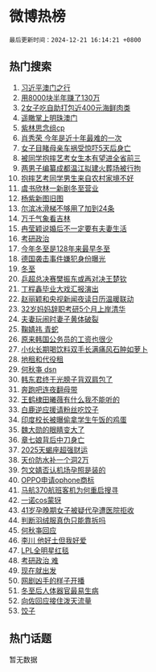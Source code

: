 # 微博热榜

`最后更新时间：2024-12-21 16:14:21 +0800`

## 热门搜索

1. [习近平澳门之行](https://m.weibo.cn/search?containerid=100103type%3D1%26t%3D10%26q%3D%23%E4%B9%A0%E8%BF%91%E5%B9%B3%E6%BE%B3%E9%97%A8%E4%B9%8B%E8%A1%8C%23&stream_entry_id=51&isnewpage=1&extparam=seat%3D1%26dgr%3D0%26cate%3D10103%26pos%3D0%26filter_type%3Drealtimehot%26q%3D%2523%25E4%25B9%25A0%25E8%25BF%2591%25E5%25B9%25B3%25E6%25BE%25B3%25E9%2597%25A8%25E4%25B9%258B%25E8%25A1%258C%2523%26stream_entry_id%3D51%26c_type%3D51%26display_time%3D1734768859%26pre_seqid%3D17347688597270126971726)
1. [用8000块半年赚了130万](https://m.weibo.cn/search?containerid=100103type%3D1%26t%3D10%26q%3D%E7%94%A88000%E5%9D%97%E5%8D%8A%E5%B9%B4%E8%B5%9A%E4%BA%86130%E4%B8%87&stream_entry_id=31&isnewpage=1&extparam=seat%3D1%26flag%3D1%26filter_type%3Drealtimehot%26realpos%3D1%26c_type%3D31%26lcate%3D5001%26cate%3D5001%26stream_entry_id%3D31%26band_rank%3D1%26q%3D%25E7%2594%25A88000%25E5%259D%2597%25E5%258D%258A%25E5%25B9%25B4%25E8%25B5%259A%25E4%25BA%2586130%25E4%25B8%2587%26dgr%3D0%26pos%3D0%26display_time%3D1734768859%26pre_seqid%3D17347688597270126971726)
1. [2女子吃自助打包近400元海鲜肉类](https://m.weibo.cn/search?containerid=100103type%3D1%26t%3D10%26q%3D%232%E5%A5%B3%E5%AD%90%E5%90%83%E8%87%AA%E5%8A%A9%E6%89%93%E5%8C%85%E8%BF%91400%E5%85%83%E6%B5%B7%E9%B2%9C%E8%82%89%E7%B1%BB%23&stream_entry_id=31&isnewpage=1&extparam=seat%3D1%26flag%3D1%26filter_type%3Drealtimehot%26realpos%3D2%26c_type%3D31%26lcate%3D5001%26cate%3D5001%26stream_entry_id%3D31%26band_rank%3D2%26q%3D%25232%25E5%25A5%25B3%25E5%25AD%2590%25E5%2590%2583%25E8%2587%25AA%25E5%258A%25A9%25E6%2589%2593%25E5%258C%2585%25E8%25BF%2591400%25E5%2585%2583%25E6%25B5%25B7%25E9%25B2%259C%25E8%2582%2589%25E7%25B1%25BB%2523%26dgr%3D0%26pos%3D1%26display_time%3D1734768859%26pre_seqid%3D17347688597270126971726)
1. [遥瞰掌上明珠澳门](https://m.weibo.cn/search?containerid=100103type%3D1%26t%3D10%26q%3D%23%E9%81%A5%E7%9E%B0%E6%8E%8C%E4%B8%8A%E6%98%8E%E7%8F%A0%E6%BE%B3%E9%97%A8%23&stream_entry_id=31&isnewpage=1&extparam=seat%3D1%26flag%3D1%26filter_type%3Drealtimehot%26realpos%3D3%26c_type%3D31%26lcate%3D5001%26cate%3D5001%26stream_entry_id%3D31%26band_rank%3D3%26q%3D%2523%25E9%2581%25A5%25E7%259E%25B0%25E6%258E%258C%25E4%25B8%258A%25E6%2598%258E%25E7%258F%25A0%25E6%25BE%25B3%25E9%2597%25A8%2523%26dgr%3D0%26pos%3D2%26display_time%3D1734768859%26pre_seqid%3D17347688597270126971726)
1. [紫林思念组cp](https://m.weibo.cn/search?containerid=100103type%3D1%26t%3D10%26q%3D%23%E7%B4%AB%E6%9E%97%E6%80%9D%E5%BF%B5%E7%BB%84cp%23&stream_entry_id=31&isnewpage=1&extparam=seat%3D1%26adid%3D269405%26filter_type%3Drealtimehot%26pos%3D3%26c_type%3D31%26lcate%3D5001%26is_ad_pos%3D1%26cate%3D5001%26stream_entry_id%3D31%26band_rank%3D4%26q%3D%2523%25E7%25B4%25AB%25E6%259E%2597%25E6%2580%259D%25E5%25BF%25B5%25E7%25BB%2584cp%2523%26dgr%3D0%26topic_ad%3D1%26display_time%3D1734768859%26pre_seqid%3D17347688597270126971726)
1. [肖秀荣 今年是近十年最难的一次](https://m.weibo.cn/search?containerid=100103type%3D1%26t%3D10%26q%3D%E8%82%96%E7%A7%80%E8%8D%A3+%E4%BB%8A%E5%B9%B4%E6%98%AF%E8%BF%91%E5%8D%81%E5%B9%B4%E6%9C%80%E9%9A%BE%E7%9A%84%E4%B8%80%E6%AC%A1&stream_entry_id=31&isnewpage=1&extparam=seat%3D1%26flag%3D2%26filter_type%3Drealtimehot%26realpos%3D4%26c_type%3D31%26lcate%3D5001%26cate%3D5001%26stream_entry_id%3D31%26band_rank%3D4%26q%3D%25E8%2582%2596%25E7%25A7%2580%25E8%258D%25A3%2520%25E4%25BB%258A%25E5%25B9%25B4%25E6%2598%25AF%25E8%25BF%2591%25E5%258D%2581%25E5%25B9%25B4%25E6%259C%2580%25E9%259A%25BE%25E7%259A%2584%25E4%25B8%2580%25E6%25AC%25A1%26dgr%3D0%26pos%3D4%26display_time%3D1734768859%26pre_seqid%3D17347688597270126971726)
1. [女子目睹母亲车祸受惊吓5天后身亡](https://m.weibo.cn/search?containerid=100103type%3D1%26t%3D10%26q%3D%23%E5%A5%B3%E5%AD%90%E7%9B%AE%E7%9D%B9%E6%AF%8D%E4%BA%B2%E8%BD%A6%E7%A5%B8%E5%8F%97%E6%83%8A%E5%90%935%E5%A4%A9%E5%90%8E%E8%BA%AB%E4%BA%A1%23&stream_entry_id=31&isnewpage=1&extparam=seat%3D1%26flag%3D1%26filter_type%3Drealtimehot%26realpos%3D5%26c_type%3D31%26lcate%3D5001%26cate%3D5001%26stream_entry_id%3D31%26band_rank%3D5%26q%3D%2523%25E5%25A5%25B3%25E5%25AD%2590%25E7%259B%25AE%25E7%259D%25B9%25E6%25AF%258D%25E4%25BA%25B2%25E8%25BD%25A6%25E7%25A5%25B8%25E5%258F%2597%25E6%2583%258A%25E5%2590%25935%25E5%25A4%25A9%25E5%2590%258E%25E8%25BA%25AB%25E4%25BA%25A1%2523%26dgr%3D0%26pos%3D5%26display_time%3D1734768859%26pre_seqid%3D17347688597270126971726)
1. [被同学抱摔艺考女生本有望进全省前三](https://m.weibo.cn/search?containerid=100103type%3D1%26t%3D10%26q%3D%23%E8%A2%AB%E5%90%8C%E5%AD%A6%E6%8A%B1%E6%91%94%E8%89%BA%E8%80%83%E5%A5%B3%E7%94%9F%E6%9C%AC%E6%9C%89%E6%9C%9B%E8%BF%9B%E5%85%A8%E7%9C%81%E5%89%8D%E4%B8%89%23&stream_entry_id=31&isnewpage=1&extparam=seat%3D1%26flag%3D2%26filter_type%3Drealtimehot%26realpos%3D6%26c_type%3D31%26lcate%3D5001%26cate%3D5001%26stream_entry_id%3D31%26band_rank%3D6%26q%3D%2523%25E8%25A2%25AB%25E5%2590%258C%25E5%25AD%25A6%25E6%258A%25B1%25E6%2591%2594%25E8%2589%25BA%25E8%2580%2583%25E5%25A5%25B3%25E7%2594%259F%25E6%259C%25AC%25E6%259C%2589%25E6%259C%259B%25E8%25BF%259B%25E5%2585%25A8%25E7%259C%2581%25E5%2589%258D%25E4%25B8%2589%2523%26dgr%3D0%26pos%3D6%26display_time%3D1734768859%26pre_seqid%3D17347688597270126971726)
1. [两男子编纂成都温江拟建火葬场被行拘](https://m.weibo.cn/search?containerid=100103type%3D1%26t%3D10%26q%3D%23%E4%B8%A4%E7%94%B7%E5%AD%90%E7%BC%96%E7%BA%82%E6%88%90%E9%83%BD%E6%B8%A9%E6%B1%9F%E6%8B%9F%E5%BB%BA%E7%81%AB%E8%91%AC%E5%9C%BA%E8%A2%AB%E8%A1%8C%E6%8B%98%23&stream_entry_id=31&isnewpage=1&extparam=seat%3D1%26adid%3D269209%26filter_type%3Drealtimehot%26pos%3D7%26c_type%3D31%26lcate%3D5001%26cate%3D5001%26is_ad_pos%3D1%26band_rank%3D7%26q%3D%2523%25E4%25B8%25A4%25E7%2594%25B7%25E5%25AD%2590%25E7%25BC%2596%25E7%25BA%2582%25E6%2588%2590%25E9%2583%25BD%25E6%25B8%25A9%25E6%25B1%259F%25E6%258B%259F%25E5%25BB%25BA%25E7%2581%25AB%25E8%2591%25AC%25E5%259C%25BA%25E8%25A2%25AB%25E8%25A1%258C%25E6%258B%2598%2523%26dgr%3D0%26stream_entry_id%3D31%26display_time%3D1734768859%26pre_seqid%3D17347688597270126971726)
1. [抱摔艺考同学男生来自农村家境不好](https://m.weibo.cn/search?containerid=100103type%3D1%26t%3D10%26q%3D%23%E6%8A%B1%E6%91%94%E8%89%BA%E8%80%83%E5%90%8C%E5%AD%A6%E7%94%B7%E7%94%9F%E6%9D%A5%E8%87%AA%E5%86%9C%E6%9D%91%E5%AE%B6%E5%A2%83%E4%B8%8D%E5%A5%BD%23&stream_entry_id=31&isnewpage=1&extparam=seat%3D1%26flag%3D1%26filter_type%3Drealtimehot%26realpos%3D7%26c_type%3D31%26lcate%3D5001%26cate%3D5001%26stream_entry_id%3D31%26band_rank%3D7%26q%3D%2523%25E6%258A%25B1%25E6%2591%2594%25E8%2589%25BA%25E8%2580%2583%25E5%2590%258C%25E5%25AD%25A6%25E7%2594%25B7%25E7%2594%259F%25E6%259D%25A5%25E8%2587%25AA%25E5%2586%259C%25E6%259D%2591%25E5%25AE%25B6%25E5%25A2%2583%25E4%25B8%258D%25E5%25A5%25BD%2523%26dgr%3D0%26pos%3D8%26display_time%3D1734768859%26pre_seqid%3D17347688597270126971726)
1. [虞书欣林一新剧冬至营业](https://m.weibo.cn/search?containerid=100103type%3D1%26t%3D10%26q%3D%23%E8%99%9E%E4%B9%A6%E6%AC%A3%E6%9E%97%E4%B8%80%E6%96%B0%E5%89%A7%E5%86%AC%E8%87%B3%E8%90%A5%E4%B8%9A%23&stream_entry_id=31&isnewpage=1&extparam=seat%3D1%26flag%3D1%26filter_type%3Drealtimehot%26realpos%3D8%26c_type%3D31%26lcate%3D5001%26cate%3D5001%26stream_entry_id%3D31%26band_rank%3D8%26q%3D%2523%25E8%2599%259E%25E4%25B9%25A6%25E6%25AC%25A3%25E6%259E%2597%25E4%25B8%2580%25E6%2596%25B0%25E5%2589%25A7%25E5%2586%25AC%25E8%2587%25B3%25E8%2590%25A5%25E4%25B8%259A%2523%26dgr%3D0%26pos%3D9%26display_time%3D1734768859%26pre_seqid%3D17347688597270126971726)
1. [杨紫新图旧图](https://m.weibo.cn/search?containerid=100103type%3D1%26t%3D10%26q%3D%23%E6%9D%A8%E7%B4%AB%E6%96%B0%E5%9B%BE%E6%97%A7%E5%9B%BE%23&stream_entry_id=31&isnewpage=1&extparam=seat%3D1%26flag%3D0%26filter_type%3Drealtimehot%26realpos%3D9%26c_type%3D31%26lcate%3D5001%26cate%3D5001%26stream_entry_id%3D31%26band_rank%3D9%26q%3D%2523%25E6%259D%25A8%25E7%25B4%25AB%25E6%2596%25B0%25E5%259B%25BE%25E6%2597%25A7%25E5%259B%25BE%2523%26dgr%3D0%26pos%3D10%26display_time%3D1734768859%26pre_seqid%3D17347688597270126971726)
1. [尔滨冰滑梯不够用了加到24条](https://m.weibo.cn/search?containerid=100103type%3D1%26t%3D10%26q%3D%23%E5%B0%94%E6%BB%A8%E5%86%B0%E6%BB%91%E6%A2%AF%E4%B8%8D%E5%A4%9F%E7%94%A8%E4%BA%86%E5%8A%A0%E5%88%B024%E6%9D%A1%23&stream_entry_id=31&isnewpage=1&extparam=seat%3D1%26flag%3D0%26filter_type%3Drealtimehot%26realpos%3D10%26c_type%3D31%26lcate%3D5001%26cate%3D5001%26stream_entry_id%3D31%26band_rank%3D10%26q%3D%2523%25E5%25B0%2594%25E6%25BB%25A8%25E5%2586%25B0%25E6%25BB%2591%25E6%25A2%25AF%25E4%25B8%258D%25E5%25A4%259F%25E7%2594%25A8%25E4%25BA%2586%25E5%258A%25A0%25E5%2588%25B024%25E6%259D%25A1%2523%26dgr%3D0%26pos%3D11%26display_time%3D1734768859%26pre_seqid%3D17347688597270126971726)
1. [万千气象看吉林](https://m.weibo.cn/search?containerid=100103type%3D1%26t%3D10%26q%3D%23%E4%B8%87%E5%8D%83%E6%B0%94%E8%B1%A1%E7%9C%8B%E5%90%89%E6%9E%97%23&stream_entry_id=31&isnewpage=1&extparam=seat%3D1%26flag%3D1%26filter_type%3Drealtimehot%26realpos%3D11%26c_type%3D31%26lcate%3D5001%26cate%3D5001%26stream_entry_id%3D31%26band_rank%3D11%26q%3D%2523%25E4%25B8%2587%25E5%258D%2583%25E6%25B0%2594%25E8%25B1%25A1%25E7%259C%258B%25E5%2590%2589%25E6%259E%2597%2523%26dgr%3D0%26pos%3D12%26display_time%3D1734768859%26pre_seqid%3D17347688597270126971726)
1. [冉莹颖说婚后不一定要有夫妻生活](https://m.weibo.cn/search?containerid=100103type%3D1%26t%3D10%26q%3D%23%E5%86%89%E8%8E%B9%E9%A2%96%E8%AF%B4%E5%A9%9A%E5%90%8E%E4%B8%8D%E4%B8%80%E5%AE%9A%E8%A6%81%E6%9C%89%E5%A4%AB%E5%A6%BB%E7%94%9F%E6%B4%BB%23&stream_entry_id=31&isnewpage=1&extparam=seat%3D1%26flag%3D0%26filter_type%3Drealtimehot%26realpos%3D12%26c_type%3D31%26lcate%3D5001%26cate%3D5001%26stream_entry_id%3D31%26band_rank%3D12%26q%3D%2523%25E5%2586%2589%25E8%258E%25B9%25E9%25A2%2596%25E8%25AF%25B4%25E5%25A9%259A%25E5%2590%258E%25E4%25B8%258D%25E4%25B8%2580%25E5%25AE%259A%25E8%25A6%2581%25E6%259C%2589%25E5%25A4%25AB%25E5%25A6%25BB%25E7%2594%259F%25E6%25B4%25BB%2523%26dgr%3D0%26pos%3D13%26display_time%3D1734768859%26pre_seqid%3D17347688597270126971726)
1. [考研政治](https://m.weibo.cn/search?containerid=100103type%3D1%26t%3D10%26q%3D%E8%80%83%E7%A0%94%E6%94%BF%E6%B2%BB&stream_entry_id=31&isnewpage=1&extparam=seat%3D1%26flag%3D2%26filter_type%3Drealtimehot%26realpos%3D13%26c_type%3D31%26lcate%3D5001%26cate%3D5001%26stream_entry_id%3D31%26band_rank%3D13%26q%3D%25E8%2580%2583%25E7%25A0%2594%25E6%2594%25BF%25E6%25B2%25BB%26dgr%3D0%26pos%3D14%26display_time%3D1734768859%26pre_seqid%3D17347688597270126971726)
1. [今年冬至是128年来最早冬至](https://m.weibo.cn/search?containerid=100103type%3D1%26t%3D10%26q%3D%23%E4%BB%8A%E5%B9%B4%E5%86%AC%E8%87%B3%E6%98%AF128%E5%B9%B4%E6%9D%A5%E6%9C%80%E6%97%A9%E5%86%AC%E8%87%B3%23&stream_entry_id=31&isnewpage=1&extparam=seat%3D1%26flag%3D0%26filter_type%3Drealtimehot%26realpos%3D14%26c_type%3D31%26lcate%3D5001%26cate%3D5001%26stream_entry_id%3D31%26band_rank%3D14%26q%3D%2523%25E4%25BB%258A%25E5%25B9%25B4%25E5%2586%25AC%25E8%2587%25B3%25E6%2598%25AF128%25E5%25B9%25B4%25E6%259D%25A5%25E6%259C%2580%25E6%2597%25A9%25E5%2586%25AC%25E8%2587%25B3%2523%26dgr%3D0%26pos%3D15%26display_time%3D1734768859%26pre_seqid%3D17347688597270126971726)
1. [德国袭击事件嫌犯身份曝光](https://m.weibo.cn/search?containerid=100103type%3D1%26t%3D10%26q%3D%23%E5%BE%B7%E5%9B%BD%E8%A2%AD%E5%87%BB%E4%BA%8B%E4%BB%B6%E5%AB%8C%E7%8A%AF%E8%BA%AB%E4%BB%BD%E6%9B%9D%E5%85%89%23&stream_entry_id=31&isnewpage=1&extparam=seat%3D1%26flag%3D1%26filter_type%3Drealtimehot%26realpos%3D15%26c_type%3D31%26lcate%3D5001%26cate%3D5001%26stream_entry_id%3D31%26band_rank%3D15%26q%3D%2523%25E5%25BE%25B7%25E5%259B%25BD%25E8%25A2%25AD%25E5%2587%25BB%25E4%25BA%258B%25E4%25BB%25B6%25E5%25AB%258C%25E7%258A%25AF%25E8%25BA%25AB%25E4%25BB%25BD%25E6%259B%259D%25E5%2585%2589%2523%26dgr%3D0%26pos%3D16%26display_time%3D1734768859%26pre_seqid%3D17347688597270126971726)
1. [冬至](https://m.weibo.cn/search?containerid=100103type%3D1%26t%3D10%26q%3D%E5%86%AC%E8%87%B3&stream_entry_id=31&isnewpage=1&extparam=seat%3D1%26flag%3D0%26filter_type%3Drealtimehot%26realpos%3D16%26c_type%3D31%26lcate%3D5001%26cate%3D5001%26stream_entry_id%3D31%26band_rank%3D16%26q%3D%25E5%2586%25AC%25E8%2587%25B3%26dgr%3D0%26pos%3D17%26display_time%3D1734768859%26pre_seqid%3D17347688597270126971726)
1. [乒超总决赛樊振东或再对决王楚钦](https://m.weibo.cn/search?containerid=100103type%3D1%26t%3D10%26q%3D%23%E4%B9%92%E8%B6%85%E6%80%BB%E5%86%B3%E8%B5%9B%E6%A8%8A%E6%8C%AF%E4%B8%9C%E6%88%96%E5%86%8D%E5%AF%B9%E5%86%B3%E7%8E%8B%E6%A5%9A%E9%92%A6%23&stream_entry_id=31&isnewpage=1&extparam=seat%3D1%26flag%3D1%26filter_type%3Drealtimehot%26realpos%3D17%26c_type%3D31%26lcate%3D5001%26cate%3D5001%26stream_entry_id%3D31%26band_rank%3D17%26q%3D%2523%25E4%25B9%2592%25E8%25B6%2585%25E6%2580%25BB%25E5%2586%25B3%25E8%25B5%259B%25E6%25A8%258A%25E6%258C%25AF%25E4%25B8%259C%25E6%2588%2596%25E5%2586%258D%25E5%25AF%25B9%25E5%2586%25B3%25E7%258E%258B%25E6%25A5%259A%25E9%2592%25A6%2523%26dgr%3D0%26pos%3D18%26display_time%3D1734768859%26pre_seqid%3D17347688597270126971726)
1. [丁程鑫毕业大戏汇报演出](https://m.weibo.cn/search?containerid=100103type%3D1%26t%3D10%26q%3D%23%E4%B8%81%E7%A8%8B%E9%91%AB%E6%AF%95%E4%B8%9A%E5%A4%A7%E6%88%8F%E6%B1%87%E6%8A%A5%E6%BC%94%E5%87%BA%23&stream_entry_id=31&isnewpage=1&extparam=seat%3D1%26flag%3D0%26filter_type%3Drealtimehot%26realpos%3D18%26c_type%3D31%26lcate%3D5001%26cate%3D5001%26stream_entry_id%3D31%26band_rank%3D18%26q%3D%2523%25E4%25B8%2581%25E7%25A8%258B%25E9%2591%25AB%25E6%25AF%2595%25E4%25B8%259A%25E5%25A4%25A7%25E6%2588%258F%25E6%25B1%2587%25E6%258A%25A5%25E6%25BC%2594%25E5%2587%25BA%2523%26dgr%3D0%26pos%3D19%26display_time%3D1734768859%26pre_seqid%3D17347688597270126971726)
1. [赵丽颖和央视新闻夜读日历温暖联动](https://m.weibo.cn/search?containerid=100103type%3D1%26t%3D10%26q%3D%E8%B5%B5%E4%B8%BD%E9%A2%96%E5%92%8C%E5%A4%AE%E8%A7%86%E6%96%B0%E9%97%BB%E5%A4%9C%E8%AF%BB%E6%97%A5%E5%8E%86%E6%B8%A9%E6%9A%96%E8%81%94%E5%8A%A8&stream_entry_id=31&isnewpage=1&extparam=seat%3D1%26flag%3D0%26filter_type%3Drealtimehot%26realpos%3D19%26c_type%3D31%26lcate%3D5001%26cate%3D5001%26stream_entry_id%3D31%26band_rank%3D19%26q%3D%25E8%25B5%25B5%25E4%25B8%25BD%25E9%25A2%2596%25E5%2592%258C%25E5%25A4%25AE%25E8%25A7%2586%25E6%2596%25B0%25E9%2597%25BB%25E5%25A4%259C%25E8%25AF%25BB%25E6%2597%25A5%25E5%258E%2586%25E6%25B8%25A9%25E6%259A%2596%25E8%2581%2594%25E5%258A%25A8%26dgr%3D0%26pos%3D20%26display_time%3D1734768859%26pre_seqid%3D17347688597270126971726)
1. [32岁妈妈辞职考研5个月上岸清华](https://m.weibo.cn/search?containerid=100103type%3D1%26t%3D10%26q%3D%2332%E5%B2%81%E5%A6%88%E5%A6%88%E8%BE%9E%E8%81%8C%E8%80%83%E7%A0%945%E4%B8%AA%E6%9C%88%E4%B8%8A%E5%B2%B8%E6%B8%85%E5%8D%8E%23&stream_entry_id=31&isnewpage=1&extparam=seat%3D1%26flag%3D1%26filter_type%3Drealtimehot%26realpos%3D20%26c_type%3D31%26lcate%3D5001%26cate%3D5001%26stream_entry_id%3D31%26band_rank%3D20%26q%3D%252332%25E5%25B2%2581%25E5%25A6%2588%25E5%25A6%2588%25E8%25BE%259E%25E8%2581%258C%25E8%2580%2583%25E7%25A0%25945%25E4%25B8%25AA%25E6%259C%2588%25E4%25B8%258A%25E5%25B2%25B8%25E6%25B8%2585%25E5%258D%258E%2523%26dgr%3D0%26pos%3D21%26display_time%3D1734768859%26pre_seqid%3D17347688597270126971726)
1. [夫妻玩闹时妻子黄体破裂](https://m.weibo.cn/search?containerid=100103type%3D1%26t%3D10%26q%3D%23%E5%A4%AB%E5%A6%BB%E7%8E%A9%E9%97%B9%E6%97%B6%E5%A6%BB%E5%AD%90%E9%BB%84%E4%BD%93%E7%A0%B4%E8%A3%82%23&stream_entry_id=31&isnewpage=1&extparam=seat%3D1%26flag%3D0%26filter_type%3Drealtimehot%26realpos%3D21%26c_type%3D31%26lcate%3D5001%26cate%3D5001%26stream_entry_id%3D31%26band_rank%3D21%26q%3D%2523%25E5%25A4%25AB%25E5%25A6%25BB%25E7%258E%25A9%25E9%2597%25B9%25E6%2597%25B6%25E5%25A6%25BB%25E5%25AD%2590%25E9%25BB%2584%25E4%25BD%2593%25E7%25A0%25B4%25E8%25A3%2582%2523%26dgr%3D0%26pos%3D22%26display_time%3D1734768859%26pre_seqid%3D17347688597270126971726)
1. [鞠婧祎 青蛇](https://m.weibo.cn/search?containerid=100103type%3D1%26t%3D10%26q%3D%E9%9E%A0%E5%A9%A7%E7%A5%8E+%E9%9D%92%E8%9B%87&stream_entry_id=31&isnewpage=1&extparam=seat%3D1%26flag%3D1%26filter_type%3Drealtimehot%26realpos%3D22%26c_type%3D31%26lcate%3D5001%26cate%3D5001%26stream_entry_id%3D31%26band_rank%3D22%26q%3D%25E9%259E%25A0%25E5%25A9%25A7%25E7%25A5%258E%2520%25E9%259D%2592%25E8%259B%2587%26dgr%3D0%26pos%3D23%26display_time%3D1734768859%26pre_seqid%3D17347688597270126971726)
1. [原来韩国公务员的工资也很少](https://m.weibo.cn/search?containerid=100103type%3D1%26t%3D10%26q%3D%23%E5%8E%9F%E6%9D%A5%E9%9F%A9%E5%9B%BD%E5%85%AC%E5%8A%A1%E5%91%98%E7%9A%84%E5%B7%A5%E8%B5%84%E4%B9%9F%E5%BE%88%E5%B0%91%23&stream_entry_id=31&isnewpage=1&extparam=seat%3D1%26flag%3D1%26filter_type%3Drealtimehot%26realpos%3D23%26c_type%3D31%26lcate%3D5001%26cate%3D5001%26stream_entry_id%3D31%26band_rank%3D23%26q%3D%2523%25E5%258E%259F%25E6%259D%25A5%25E9%259F%25A9%25E5%259B%25BD%25E5%2585%25AC%25E5%258A%25A1%25E5%2591%2598%25E7%259A%2584%25E5%25B7%25A5%25E8%25B5%2584%25E4%25B9%259F%25E5%25BE%2588%25E5%25B0%2591%2523%26dgr%3D0%26pos%3D24%26display_time%3D1734768859%26pre_seqid%3D17347688597270126971726)
1. [小伙长期喝饮料双手长满痛风石肿如萝卜](https://m.weibo.cn/search?containerid=100103type%3D1%26t%3D10%26q%3D%23%E5%B0%8F%E4%BC%99%E9%95%BF%E6%9C%9F%E5%96%9D%E9%A5%AE%E6%96%99%E5%8F%8C%E6%89%8B%E9%95%BF%E6%BB%A1%E7%97%9B%E9%A3%8E%E7%9F%B3%E8%82%BF%E5%A6%82%E8%90%9D%E5%8D%9C%23&stream_entry_id=31&isnewpage=1&extparam=seat%3D1%26flag%3D1%26filter_type%3Drealtimehot%26realpos%3D24%26c_type%3D31%26lcate%3D5001%26cate%3D5001%26stream_entry_id%3D31%26band_rank%3D24%26q%3D%2523%25E5%25B0%258F%25E4%25BC%2599%25E9%2595%25BF%25E6%259C%259F%25E5%2596%259D%25E9%25A5%25AE%25E6%2596%2599%25E5%258F%258C%25E6%2589%258B%25E9%2595%25BF%25E6%25BB%25A1%25E7%2597%259B%25E9%25A3%258E%25E7%259F%25B3%25E8%2582%25BF%25E5%25A6%2582%25E8%2590%259D%25E5%258D%259C%2523%26dgr%3D0%26pos%3D25%26display_time%3D1734768859%26pre_seqid%3D17347688597270126971726)
1. [地租和代役租](https://m.weibo.cn/search?containerid=100103type%3D1%26t%3D10%26q%3D%E5%9C%B0%E7%A7%9F%E5%92%8C%E4%BB%A3%E5%BD%B9%E7%A7%9F&stream_entry_id=31&isnewpage=1&extparam=seat%3D1%26flag%3D1%26filter_type%3Drealtimehot%26realpos%3D25%26c_type%3D31%26lcate%3D5001%26cate%3D5001%26stream_entry_id%3D31%26band_rank%3D25%26q%3D%25E5%259C%25B0%25E7%25A7%259F%25E5%2592%258C%25E4%25BB%25A3%25E5%25BD%25B9%25E7%25A7%259F%26dgr%3D0%26pos%3D26%26display_time%3D1734768859%26pre_seqid%3D17347688597270126971726)
1. [何秋亊 dsn](https://m.weibo.cn/search?containerid=100103type%3D1%26t%3D10%26q%3D%E4%BD%95%E7%A7%8B%E4%BA%8A+dsn&stream_entry_id=31&isnewpage=1&extparam=seat%3D1%26flag%3D0%26filter_type%3Drealtimehot%26realpos%3D26%26c_type%3D31%26lcate%3D5001%26cate%3D5001%26stream_entry_id%3D31%26band_rank%3D26%26q%3D%25E4%25BD%2595%25E7%25A7%258B%25E4%25BA%258A%2520dsn%26dgr%3D0%26pos%3D27%26display_time%3D1734768859%26pre_seqid%3D17347688597270126971726)
1. [韩东君终于光膀子背双肩包了](https://m.weibo.cn/search?containerid=100103type%3D1%26t%3D10%26q%3D%E9%9F%A9%E4%B8%9C%E5%90%9B%E7%BB%88%E4%BA%8E%E5%85%89%E8%86%80%E5%AD%90%E8%83%8C%E5%8F%8C%E8%82%A9%E5%8C%85%E4%BA%86&stream_entry_id=31&isnewpage=1&extparam=seat%3D1%26flag%3D1%26filter_type%3Drealtimehot%26realpos%3D27%26c_type%3D31%26lcate%3D5001%26cate%3D5001%26stream_entry_id%3D31%26band_rank%3D27%26q%3D%25E9%259F%25A9%25E4%25B8%259C%25E5%2590%259B%25E7%25BB%2588%25E4%25BA%258E%25E5%2585%2589%25E8%2586%2580%25E5%25AD%2590%25E8%2583%258C%25E5%258F%258C%25E8%2582%25A9%25E5%258C%2585%25E4%25BA%2586%26dgr%3D0%26pos%3D28%26display_time%3D1734768859%26pre_seqid%3D17347688597270126971726)
1. [奔跑吧连夜翻母带](https://m.weibo.cn/search?containerid=100103type%3D1%26t%3D10%26q%3D%23%E5%A5%94%E8%B7%91%E5%90%A7%E8%BF%9E%E5%A4%9C%E7%BF%BB%E6%AF%8D%E5%B8%A6%23&stream_entry_id=31&isnewpage=1&extparam=seat%3D1%26flag%3D1%26filter_type%3Drealtimehot%26realpos%3D28%26c_type%3D31%26lcate%3D5001%26cate%3D5001%26stream_entry_id%3D31%26band_rank%3D28%26q%3D%2523%25E5%25A5%2594%25E8%25B7%2591%25E5%2590%25A7%25E8%25BF%259E%25E5%25A4%259C%25E7%25BF%25BB%25E6%25AF%258D%25E5%25B8%25A6%2523%26dgr%3D0%26pos%3D29%26display_time%3D1734768859%26pre_seqid%3D17347688597270126971726)
1. [王鹤棣田曦薇有什么我不能听的](https://m.weibo.cn/search?containerid=100103type%3D1%26t%3D10%26q%3D%E7%8E%8B%E9%B9%A4%E6%A3%A3%E7%94%B0%E6%9B%A6%E8%96%87%E6%9C%89%E4%BB%80%E4%B9%88%E6%88%91%E4%B8%8D%E8%83%BD%E5%90%AC%E7%9A%84&stream_entry_id=31&isnewpage=1&extparam=seat%3D1%26flag%3D0%26filter_type%3Drealtimehot%26realpos%3D29%26c_type%3D31%26lcate%3D5001%26cate%3D5001%26stream_entry_id%3D31%26band_rank%3D29%26q%3D%25E7%258E%258B%25E9%25B9%25A4%25E6%25A3%25A3%25E7%2594%25B0%25E6%259B%25A6%25E8%2596%2587%25E6%259C%2589%25E4%25BB%2580%25E4%25B9%2588%25E6%2588%2591%25E4%25B8%258D%25E8%2583%25BD%25E5%2590%25AC%25E7%259A%2584%26dgr%3D0%26pos%3D30%26display_time%3D1734768859%26pre_seqid%3D17347688597270126971726)
1. [白鹿逆应援请粉丝吃饺子](https://m.weibo.cn/search?containerid=100103type%3D1%26t%3D10%26q%3D%23%E7%99%BD%E9%B9%BF%E9%80%86%E5%BA%94%E6%8F%B4%E8%AF%B7%E7%B2%89%E4%B8%9D%E5%90%83%E9%A5%BA%E5%AD%90%23&stream_entry_id=31&isnewpage=1&extparam=seat%3D1%26flag%3D1%26filter_type%3Drealtimehot%26realpos%3D30%26c_type%3D31%26lcate%3D5001%26cate%3D5001%26stream_entry_id%3D31%26band_rank%3D30%26q%3D%2523%25E7%2599%25BD%25E9%25B9%25BF%25E9%2580%2586%25E5%25BA%2594%25E6%258F%25B4%25E8%25AF%25B7%25E7%25B2%2589%25E4%25B8%259D%25E5%2590%2583%25E9%25A5%25BA%25E5%25AD%2590%2523%26dgr%3D0%26pos%3D31%26display_time%3D1734768859%26pre_seqid%3D17347688597270126971726)
1. [印度校长被曝偷拿学生午饭的鸡蛋](https://m.weibo.cn/search?containerid=100103type%3D1%26t%3D10%26q%3D%23%E5%8D%B0%E5%BA%A6%E6%A0%A1%E9%95%BF%E8%A2%AB%E6%9B%9D%E5%81%B7%E6%8B%BF%E5%AD%A6%E7%94%9F%E5%8D%88%E9%A5%AD%E7%9A%84%E9%B8%A1%E8%9B%8B%23&stream_entry_id=31&isnewpage=1&extparam=seat%3D1%26flag%3D1%26filter_type%3Drealtimehot%26realpos%3D31%26c_type%3D31%26lcate%3D5001%26cate%3D5001%26stream_entry_id%3D31%26band_rank%3D31%26q%3D%2523%25E5%258D%25B0%25E5%25BA%25A6%25E6%25A0%25A1%25E9%2595%25BF%25E8%25A2%25AB%25E6%259B%259D%25E5%2581%25B7%25E6%258B%25BF%25E5%25AD%25A6%25E7%2594%259F%25E5%258D%2588%25E9%25A5%25AD%25E7%259A%2584%25E9%25B8%25A1%25E8%259B%258B%2523%26dgr%3D0%26pos%3D32%26display_time%3D1734768859%26pre_seqid%3D17347688597270126971726)
1. [魏大勋的眼睛变大了](https://m.weibo.cn/search?containerid=100103type%3D1%26t%3D10%26q%3D%23%E9%AD%8F%E5%A4%A7%E5%8B%8B%E7%9A%84%E7%9C%BC%E7%9D%9B%E5%8F%98%E5%A4%A7%E4%BA%86%23&stream_entry_id=31&isnewpage=1&extparam=seat%3D1%26flag%3D0%26filter_type%3Drealtimehot%26realpos%3D32%26c_type%3D31%26lcate%3D5001%26cate%3D5001%26stream_entry_id%3D31%26band_rank%3D32%26q%3D%2523%25E9%25AD%258F%25E5%25A4%25A7%25E5%258B%258B%25E7%259A%2584%25E7%259C%25BC%25E7%259D%259B%25E5%258F%2598%25E5%25A4%25A7%25E4%25BA%2586%2523%26dgr%3D0%26pos%3D33%26display_time%3D1734768859%26pre_seqid%3D17347688597270126971726)
1. [章七娘背后中刀身亡](https://m.weibo.cn/search?containerid=100103type%3D1%26t%3D10%26q%3D%E7%AB%A0%E4%B8%83%E5%A8%98%E8%83%8C%E5%90%8E%E4%B8%AD%E5%88%80%E8%BA%AB%E4%BA%A1&stream_entry_id=31&isnewpage=1&extparam=seat%3D1%26flag%3D1%26filter_type%3Drealtimehot%26realpos%3D33%26c_type%3D31%26lcate%3D5001%26cate%3D5001%26stream_entry_id%3D31%26band_rank%3D33%26q%3D%25E7%25AB%25A0%25E4%25B8%2583%25E5%25A8%2598%25E8%2583%258C%25E5%2590%258E%25E4%25B8%25AD%25E5%2588%2580%25E8%25BA%25AB%25E4%25BA%25A1%26dgr%3D0%26pos%3D34%26display_time%3D1734768859%26pre_seqid%3D17347688597270126971726)
1. [2025天蝎座超强财运](https://m.weibo.cn/search?containerid=100103type%3D1%26t%3D10%26q%3D2025%E5%A4%A9%E8%9D%8E%E5%BA%A7%E8%B6%85%E5%BC%BA%E8%B4%A2%E8%BF%90&stream_entry_id=31&isnewpage=1&extparam=seat%3D1%26flag%3D1%26filter_type%3Drealtimehot%26realpos%3D34%26c_type%3D31%26lcate%3D5001%26cate%3D5001%26stream_entry_id%3D31%26band_rank%3D34%26q%3D2025%25E5%25A4%25A9%25E8%259D%258E%25E5%25BA%25A7%25E8%25B6%2585%25E5%25BC%25BA%25E8%25B4%25A2%25E8%25BF%2590%26dgr%3D0%26pos%3D35%26display_time%3D1734768859%26pre_seqid%3D17347688597270126971726)
1. [天价防水补一个洞2万](https://m.weibo.cn/search?containerid=100103type%3D1%26t%3D10%26q%3D%23%E5%A4%A9%E4%BB%B7%E9%98%B2%E6%B0%B4%E8%A1%A5%E4%B8%80%E4%B8%AA%E6%B4%9E2%E4%B8%87%23&stream_entry_id=31&isnewpage=1&extparam=seat%3D1%26flag%3D1%26filter_type%3Drealtimehot%26realpos%3D35%26c_type%3D31%26lcate%3D5001%26cate%3D5001%26stream_entry_id%3D31%26band_rank%3D35%26q%3D%2523%25E5%25A4%25A9%25E4%25BB%25B7%25E9%2598%25B2%25E6%25B0%25B4%25E8%25A1%25A5%25E4%25B8%2580%25E4%25B8%25AA%25E6%25B4%259E2%25E4%25B8%2587%2523%26dgr%3D0%26pos%3D36%26display_time%3D1734768859%26pre_seqid%3D17347688597270126971726)
1. [包文婧否认机场孕照是装的](https://m.weibo.cn/search?containerid=100103type%3D1%26t%3D10%26q%3D%23%E5%8C%85%E6%96%87%E5%A9%A7%E5%90%A6%E8%AE%A4%E6%9C%BA%E5%9C%BA%E5%AD%95%E7%85%A7%E6%98%AF%E8%A3%85%E7%9A%84%23&stream_entry_id=31&isnewpage=1&extparam=seat%3D1%26flag%3D0%26filter_type%3Drealtimehot%26realpos%3D36%26c_type%3D31%26lcate%3D5001%26cate%3D5001%26stream_entry_id%3D31%26band_rank%3D36%26q%3D%2523%25E5%258C%2585%25E6%2596%2587%25E5%25A9%25A7%25E5%2590%25A6%25E8%25AE%25A4%25E6%259C%25BA%25E5%259C%25BA%25E5%25AD%2595%25E7%2585%25A7%25E6%2598%25AF%25E8%25A3%2585%25E7%259A%2584%2523%26dgr%3D0%26pos%3D37%26display_time%3D1734768859%26pre_seqid%3D17347688597270126971726)
1. [OPPO申请ophone商标](https://m.weibo.cn/search?containerid=100103type%3D1%26t%3D10%26q%3D%23OPPO%E7%94%B3%E8%AF%B7ophone%E5%95%86%E6%A0%87%23&stream_entry_id=31&isnewpage=1&extparam=seat%3D1%26flag%3D1%26filter_type%3Drealtimehot%26realpos%3D37%26c_type%3D31%26lcate%3D5001%26cate%3D5001%26stream_entry_id%3D31%26band_rank%3D37%26q%3D%2523OPPO%25E7%2594%25B3%25E8%25AF%25B7ophone%25E5%2595%2586%25E6%25A0%2587%2523%26dgr%3D0%26pos%3D38%26display_time%3D1734768859%26pre_seqid%3D17347688597270126971726)
1. [马航370航班客机为何重启搜寻](https://m.weibo.cn/search?containerid=100103type%3D1%26t%3D10%26q%3D%23%E9%A9%AC%E8%88%AA370%E8%88%AA%E7%8F%AD%E5%AE%A2%E6%9C%BA%E4%B8%BA%E4%BD%95%E9%87%8D%E5%90%AF%E6%90%9C%E5%AF%BB%23&stream_entry_id=31&isnewpage=1&extparam=seat%3D1%26flag%3D1%26filter_type%3Drealtimehot%26realpos%3D38%26c_type%3D31%26lcate%3D5001%26cate%3D5001%26stream_entry_id%3D31%26band_rank%3D38%26q%3D%2523%25E9%25A9%25AC%25E8%2588%25AA370%25E8%2588%25AA%25E7%258F%25AD%25E5%25AE%25A2%25E6%259C%25BA%25E4%25B8%25BA%25E4%25BD%2595%25E9%2587%258D%25E5%2590%25AF%25E6%2590%259C%25E5%25AF%25BB%2523%26dgr%3D0%26pos%3D39%26display_time%3D1734768859%26pre_seqid%3D17347688597270126971726)
1. [一诺cos蒙犽](https://m.weibo.cn/search?containerid=100103type%3D1%26t%3D10%26q%3D%23%E4%B8%80%E8%AF%BAcos%E8%92%99%E7%8A%BD%23&stream_entry_id=31&isnewpage=1&extparam=seat%3D1%26flag%3D1%26filter_type%3Drealtimehot%26realpos%3D39%26c_type%3D31%26lcate%3D5001%26cate%3D5001%26stream_entry_id%3D31%26band_rank%3D39%26q%3D%2523%25E4%25B8%2580%25E8%25AF%25BAcos%25E8%2592%2599%25E7%258A%25BD%2523%26dgr%3D0%26pos%3D40%26display_time%3D1734768859%26pre_seqid%3D17347688597270126971726)
1. [41岁孕晚期女子被疑代孕遭医院拒收](https://m.weibo.cn/search?containerid=100103type%3D1%26t%3D10%26q%3D%2341%E5%B2%81%E5%AD%95%E6%99%9A%E6%9C%9F%E5%A5%B3%E5%AD%90%E8%A2%AB%E7%96%91%E4%BB%A3%E5%AD%95%E9%81%AD%E5%8C%BB%E9%99%A2%E6%8B%92%E6%94%B6%23&stream_entry_id=31&isnewpage=1&extparam=seat%3D1%26flag%3D0%26filter_type%3Drealtimehot%26realpos%3D40%26c_type%3D31%26lcate%3D5001%26cate%3D5001%26stream_entry_id%3D31%26band_rank%3D40%26q%3D%252341%25E5%25B2%2581%25E5%25AD%2595%25E6%2599%259A%25E6%259C%259F%25E5%25A5%25B3%25E5%25AD%2590%25E8%25A2%25AB%25E7%2596%2591%25E4%25BB%25A3%25E5%25AD%2595%25E9%2581%25AD%25E5%258C%25BB%25E9%2599%25A2%25E6%258B%2592%25E6%2594%25B6%2523%26dgr%3D0%26pos%3D41%26display_time%3D1734768859%26pre_seqid%3D17347688597270126971726)
1. [判断羽绒服真伪只能靠拆吗](https://m.weibo.cn/search?containerid=100103type%3D1%26t%3D10%26q%3D%23%E5%88%A4%E6%96%AD%E7%BE%BD%E7%BB%92%E6%9C%8D%E7%9C%9F%E4%BC%AA%E5%8F%AA%E8%83%BD%E9%9D%A0%E6%8B%86%E5%90%97%23&stream_entry_id=31&isnewpage=1&extparam=seat%3D1%26flag%3D1%26filter_type%3Drealtimehot%26realpos%3D41%26c_type%3D31%26lcate%3D5001%26cate%3D5001%26stream_entry_id%3D31%26band_rank%3D41%26q%3D%2523%25E5%2588%25A4%25E6%2596%25AD%25E7%25BE%25BD%25E7%25BB%2592%25E6%259C%258D%25E7%259C%259F%25E4%25BC%25AA%25E5%258F%25AA%25E8%2583%25BD%25E9%259D%25A0%25E6%258B%2586%25E5%2590%2597%2523%26dgr%3D0%26pos%3D42%26display_time%3D1734768859%26pre_seqid%3D17347688597270126971726)
1. [何秋亊回应](https://m.weibo.cn/search?containerid=100103type%3D1%26t%3D10%26q%3D%23%E4%BD%95%E7%A7%8B%E4%BA%8A%E5%9B%9E%E5%BA%94%23&stream_entry_id=31&isnewpage=1&extparam=seat%3D1%26flag%3D0%26filter_type%3Drealtimehot%26realpos%3D42%26c_type%3D31%26lcate%3D5001%26cate%3D5001%26stream_entry_id%3D31%26band_rank%3D42%26q%3D%2523%25E4%25BD%2595%25E7%25A7%258B%25E4%25BA%258A%25E5%259B%259E%25E5%25BA%2594%2523%26dgr%3D0%26pos%3D43%26display_time%3D1734768859%26pre_seqid%3D17347688597270126971726)
1. [李川 他好土但我好爱](https://m.weibo.cn/search?containerid=100103type%3D1%26t%3D10%26q%3D%E6%9D%8E%E5%B7%9D+%E4%BB%96%E5%A5%BD%E5%9C%9F%E4%BD%86%E6%88%91%E5%A5%BD%E7%88%B1&stream_entry_id=31&isnewpage=1&extparam=seat%3D1%26flag%3D1%26filter_type%3Drealtimehot%26realpos%3D43%26c_type%3D31%26lcate%3D5001%26cate%3D5001%26stream_entry_id%3D31%26band_rank%3D43%26q%3D%25E6%259D%258E%25E5%25B7%259D%2520%25E4%25BB%2596%25E5%25A5%25BD%25E5%259C%259F%25E4%25BD%2586%25E6%2588%2591%25E5%25A5%25BD%25E7%2588%25B1%26dgr%3D0%26pos%3D44%26display_time%3D1734768859%26pre_seqid%3D17347688597270126971726)
1. [LPL全明星红毯](https://m.weibo.cn/search?containerid=100103type%3D1%26t%3D10%26q%3D%23LPL%E5%85%A8%E6%98%8E%E6%98%9F%E7%BA%A2%E6%AF%AF%23&stream_entry_id=31&isnewpage=1&extparam=seat%3D1%26flag%3D1%26filter_type%3Drealtimehot%26realpos%3D44%26c_type%3D31%26lcate%3D5001%26cate%3D5001%26stream_entry_id%3D31%26band_rank%3D44%26q%3D%2523LPL%25E5%2585%25A8%25E6%2598%258E%25E6%2598%259F%25E7%25BA%25A2%25E6%25AF%25AF%2523%26dgr%3D0%26pos%3D45%26display_time%3D1734768859%26pre_seqid%3D17347688597270126971726)
1. [考研政治 难](https://m.weibo.cn/search?containerid=100103type%3D1%26t%3D10%26q%3D%E8%80%83%E7%A0%94%E6%94%BF%E6%B2%BB+%E9%9A%BE&stream_entry_id=31&isnewpage=1&extparam=seat%3D1%26flag%3D0%26filter_type%3Drealtimehot%26realpos%3D45%26c_type%3D31%26lcate%3D5001%26cate%3D5001%26stream_entry_id%3D31%26band_rank%3D45%26q%3D%25E8%2580%2583%25E7%25A0%2594%25E6%2594%25BF%25E6%25B2%25BB%2520%25E9%259A%25BE%26dgr%3D0%26pos%3D46%26display_time%3D1734768859%26pre_seqid%3D17347688597270126971726)
1. [现在就出发](https://m.weibo.cn/search?containerid=100103type%3D1%26t%3D10%26q%3D%E7%8E%B0%E5%9C%A8%E5%B0%B1%E5%87%BA%E5%8F%91&stream_entry_id=31&isnewpage=1&extparam=seat%3D1%26flag%3D1%26filter_type%3Drealtimehot%26realpos%3D46%26c_type%3D31%26lcate%3D5001%26cate%3D5001%26stream_entry_id%3D31%26band_rank%3D46%26q%3D%25E7%258E%25B0%25E5%259C%25A8%25E5%25B0%25B1%25E5%2587%25BA%25E5%258F%2591%26dgr%3D0%26pos%3D47%26display_time%3D1734768859%26pre_seqid%3D17347688597270126971726)
1. [网剧凶手的样子开播](https://m.weibo.cn/search?containerid=100103type%3D1%26t%3D10%26q%3D%23%E7%BD%91%E5%89%A7%E5%87%B6%E6%89%8B%E7%9A%84%E6%A0%B7%E5%AD%90%E5%BC%80%E6%92%AD%23&stream_entry_id=31&isnewpage=1&extparam=seat%3D1%26flag%3D1%26filter_type%3Drealtimehot%26realpos%3D47%26c_type%3D31%26lcate%3D5001%26cate%3D5001%26stream_entry_id%3D31%26band_rank%3D47%26q%3D%2523%25E7%25BD%2591%25E5%2589%25A7%25E5%2587%25B6%25E6%2589%258B%25E7%259A%2584%25E6%25A0%25B7%25E5%25AD%2590%25E5%25BC%2580%25E6%2592%25AD%2523%26dgr%3D0%26pos%3D48%26display_time%3D1734768859%26pre_seqid%3D17347688597270126971726)
1. [冬至后人体器官最易生病](https://m.weibo.cn/search?containerid=100103type%3D1%26t%3D10%26q%3D%23%E5%86%AC%E8%87%B3%E5%90%8E%E4%BA%BA%E4%BD%93%E5%99%A8%E5%AE%98%E6%9C%80%E6%98%93%E7%94%9F%E7%97%85%23&stream_entry_id=31&isnewpage=1&extparam=seat%3D1%26flag%3D0%26filter_type%3Drealtimehot%26realpos%3D48%26c_type%3D31%26lcate%3D5001%26cate%3D5001%26stream_entry_id%3D31%26band_rank%3D48%26q%3D%2523%25E5%2586%25AC%25E8%2587%25B3%25E5%2590%258E%25E4%25BA%25BA%25E4%25BD%2593%25E5%2599%25A8%25E5%25AE%2598%25E6%259C%2580%25E6%2598%2593%25E7%2594%259F%25E7%2597%2585%2523%26dgr%3D0%26pos%3D49%26display_time%3D1734768859%26pre_seqid%3D17347688597270126971726)
1. [向佐回应接住泼天流量](https://m.weibo.cn/search?containerid=100103type%3D1%26t%3D10%26q%3D%23%E5%90%91%E4%BD%90%E5%9B%9E%E5%BA%94%E6%8E%A5%E4%BD%8F%E6%B3%BC%E5%A4%A9%E6%B5%81%E9%87%8F%23&stream_entry_id=31&isnewpage=1&extparam=seat%3D1%26flag%3D0%26filter_type%3Drealtimehot%26realpos%3D49%26c_type%3D31%26lcate%3D5001%26cate%3D5001%26stream_entry_id%3D31%26band_rank%3D49%26q%3D%2523%25E5%2590%2591%25E4%25BD%2590%25E5%259B%259E%25E5%25BA%2594%25E6%258E%25A5%25E4%25BD%258F%25E6%25B3%25BC%25E5%25A4%25A9%25E6%25B5%2581%25E9%2587%258F%2523%26dgr%3D0%26pos%3D50%26display_time%3D1734768859%26pre_seqid%3D17347688597270126971726)
1. [饺子](https://m.weibo.cn/search?containerid=100103type%3D1%26t%3D10%26q%3D%E9%A5%BA%E5%AD%90&stream_entry_id=31&isnewpage=1&extparam=seat%3D1%26flag%3D1%26filter_type%3Drealtimehot%26realpos%3D50%26c_type%3D31%26lcate%3D5001%26cate%3D5001%26stream_entry_id%3D31%26band_rank%3D50%26q%3D%25E9%25A5%25BA%25E5%25AD%2590%26dgr%3D0%26pos%3D51%26display_time%3D1734768859%26pre_seqid%3D17347688597270126971726)

## 热门话题

暂无数据
